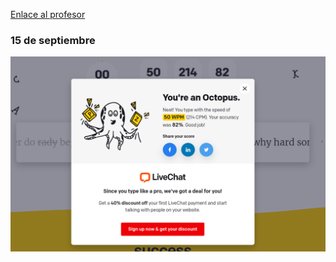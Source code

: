 
[Enlace al profesor](https://github.com/d-prieto/Inkscape-fresado-y-soldadura/blob/main/Mecanograf%C3%ADa.md#informaci%C3%B3n-sobre-mecanograf%C3%ADa)

### 15 de septiembre

![](https://raw.githubusercontent.com/Tabrih/1er-Trimestre/main/Captura%20de%20pantalla%20de%202021-09-15%2012-18-37.png)
